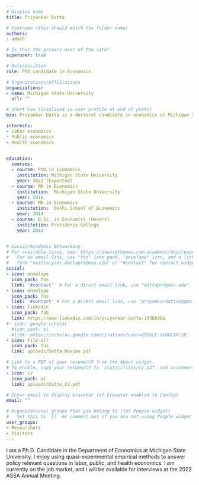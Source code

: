 ```yaml
---
# Display name
title: Priyankar Datta

# Username (this should match the folder name)
authors:
- admin

# Is this the primary user of the site?
superuser: true

# Role/position
role: PhD candidate in Economics

# Organizations/Affiliations
organizations:
- name: Michigan State University
  url: ""

# Short bio (displayed in user profile at end of posts)
bio: Priyankar Datta is a doctoral candidate in economics at Michigan State University. Priyankar's research interests are in Labor, Public, and Health economics. 

interests:
- Labor economics
- Public economics
- Health economics
 

education:
  courses:
  - course: PhD in Economics
    institution: Michigan State University
    year: 2022 (Expected)
  - course: MA in Economics
    institution:  Michigan State University
    year: 2016
  - course: MA in Economics
    institution:  Delhi School of Economics
    year: 2014    
  - course: B.Sc. in Economics (Honors)
    institution: Presidency College
    year: 2012


# Social/Academic Networking
# For available icons, see: https://sourcethemes.com/academic/docs/page-builder/#icons
#   For an email link, use "fas" icon pack, "envelope" icon, and a link in the
#   form "mailto:your-dattapri@msu.edu" or "#contact" for contact widget.
social:
- icon: envelope
  icon_pack: fas
  link: '#contact'  # For a direct email link, use "dattapri@msu.edu".
- icon: envelope
  icon_pack: fas
  link: '#contact' # For a direct email link, use "priyankardatta1@gmail.com".
- icon: linkedin
  icon_pack: fab
  link: https://www.linkedin.com/in/priyankar-datta-1436b39a
#- icon: google-scholar
  #icon_pack: ai
  #link: https://scholar.google.com/citations?user=GOOGLE-SCHOLAR-ID
- icon: file-alt
  icon_pack: fas
  link: uploads/Datta_Resume.pdf

# Link to a PDF of your resume/CV from the About widget.
# To enable, copy your resume/CV to `static/files/cv.pdf` and uncomment the lines below.
- icon: cv
  icon_pack: ai
  link: uploads/Datta_CV.pdf

# Enter email to display Gravatar (if Gravatar enabled in Config)
email: ""

# Organizational groups that you belong to (for People widget)
#   Set this to `[]` or comment out if you are not using People widget.
user_groups:
- Researchers
- Visitors
---
```


I am a Ph.D. Candidate in the Department of Economics at Michigan State University. I enjoy using quasi-experimental empirical methods to answer policy relevant questions in labor, public, and health economics. I am currently on the job market, and I will be available for interviews at the 2022 ASSA Annual Meeting.
